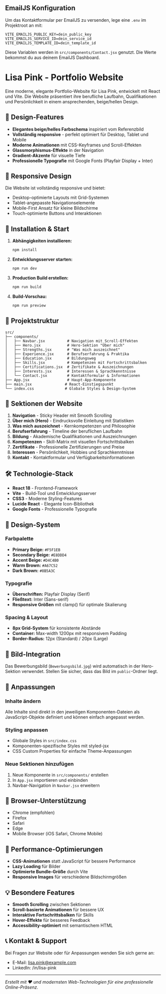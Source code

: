 ## EmailJS Konfiguration

Um das Kontaktformular per EmailJS zu versenden, lege eine `.env` im Projektroot an mit:

```
VITE_EMAILJS_PUBLIC_KEY=dein_public_key
VITE_EMAILJS_SERVICE_ID=dein_service_id
VITE_EMAILJS_TEMPLATE_ID=dein_template_id
```

Diese Variablen werden in `src/components/Contact.jsx` genutzt. Die Werte bekommst du aus deinem EmailJS Dashboard.

# Lisa Pink - Portfolio Website

Eine moderne, elegante Portfolio-Website für Lisa Pink, entwickelt mit React und Vite. Die Website präsentiert ihre berufliche Laufbahn, Qualifikationen und Persönlichkeit in einem ansprechenden, beige/hellen Design.

## 🎨 Design-Features

- **Elegantes beige/helles Farbschema** inspiriert vom Referenzbild
- **Vollständig responsive** - perfekt optimiert für Desktop, Tablet und Mobile
- **Moderne Animationen** mit CSS-Keyframes und Scroll-Effekten
- **Glassmorphismus-Effekte** in der Navigation
- **Gradient-Akzente** für visuelle Tiefe
- **Professionelle Typografie** mit Google Fonts (Playfair Display + Inter)

## 📱 Responsive Design

Die Website ist vollständig responsive und bietet:
- Desktop-optimierte Layouts mit Grid-Systemen
- Tablet-angepasste Navigationselemente
- Mobile-First Ansatz für kleine Bildschirme
- Touch-optimierte Buttons und Interaktionen

## 🚀 Installation & Start

1. **Abhängigkeiten installieren:**
   ```bash
   npm install
   ```

2. **Entwicklungsserver starten:**
   ```bash
   npm run dev
   ```

3. **Production Build erstellen:**
   ```bash
   npm run build
   ```

4. **Build-Vorschau:**
   ```bash
   npm run preview
   ```

## 📁 Projektstruktur

```
src/
├── components/
│   ├── Navbar.jsx          # Navigation mit Scroll-Effekten
│   ├── Hero.jsx            # Hero-Sektion "Über mich"
│   ├── Strengths.jsx       # "Was mich auszeichnet"
│   ├── Experience.jsx      # Berufserfahrung & Praktika
│   ├── Education.jsx       # Bildungsweg
│   ├── Skills.jsx          # Kompetenzen mit Fortschrittsbalken
│   ├── Certifications.jsx  # Zertifikate & Auszeichnungen
│   ├── Interests.jsx       # Interessen & Sprachkenntnisse
│   └── Contact.jsx         # Kontaktformular & Informationen
├── App.jsx                 # Haupt-App-Komponente
├── main.jsx               # React-Einstiegspunkt
└── index.css              # Globale Styles & Design-System
```

## 🎯 Sektionen der Website

1. **Navigation** - Sticky Header mit Smooth Scrolling
2. **Über mich (Hero)** - Eindrucksvolle Einleitung mit Statistiken
3. **Was mich auszeichnet** - Kernkompetenzen und Philosophie
4. **Berufserfahrung** - Timeline der beruflichen Laufbahn
5. **Bildung** - Akademische Qualifikationen und Auszeichnungen
6. **Kompetenzen** - Skill-Matrix mit visuellen Fortschrittsbalken
7. **Zertifikate** - Professionelle Zertifizierungen und Preise
8. **Interessen** - Persönlichkeit, Hobbies und Sprachkenntnisse
9. **Kontakt** - Kontaktformular und Verfügbarkeitsinformationen

## 🛠 Technologie-Stack

- **React 18** - Frontend-Framework
- **Vite** - Build-Tool und Entwicklungsserver
- **CSS3** - Moderne Styling-Features
- **Lucide React** - Elegante Icon-Bibliothek
- **Google Fonts** - Professionelle Typografie

## 🎨 Design-System

### Farbpalette
- **Primary Beige:** `#F5F1EB`
- **Secondary Beige:** `#E8DDD4`
- **Accent Beige:** `#D4C4B0`
- **Warm Brown:** `#A67C52`
- **Dark Brown:** `#8B5A3C`

### Typografie
- **Überschriften:** Playfair Display (Serif)
- **Fließtext:** Inter (Sans-serif)
- **Responsive Größen** mit clamp() für optimale Skalierung

### Spacing & Layout
- **8px Grid-System** für konsistente Abstände
- **Container:** Max-width 1200px mit responsivem Padding
- **Border-Radius:** 12px (Standard) / 20px (Large)

## 📸 Bild-Integration

Das Bewerbungsbild (`Bewerbungsbild.jpg`) wird automatisch in der Hero-Sektion verwendet. Stellen Sie sicher, dass das Bild im `public`-Ordner liegt.

## 🔧 Anpassungen

### Inhalte ändern
Alle Inhalte sind direkt in den jeweiligen Komponenten-Dateien als JavaScript-Objekte definiert und können einfach angepasst werden.

### Styling anpassen
- Globale Styles in `src/index.css`
- Komponenten-spezifische Styles mit styled-jsx
- CSS Custom Properties für einfache Theme-Anpassungen

### Neue Sektionen hinzufügen
1. Neue Komponente in `src/components/` erstellen
2. In `App.jsx` importieren und einbinden
3. Navbar-Navigation in `Navbar.jsx` erweitern

## 📱 Browser-Unterstützung

- Chrome (empfohlen)
- Firefox
- Safari
- Edge
- Mobile Browser (iOS Safari, Chrome Mobile)

## 🚀 Performance-Optimierungen

- **CSS-Animationen** statt JavaScript für bessere Performance
- **Lazy Loading** für Bilder
- **Optimierte Bundle-Größe** durch Vite
- **Responsive Images** für verschiedene Bildschirmgrößen

## 💡 Besondere Features

- **Smooth Scrolling** zwischen Sektionen
- **Scroll-basierte Animationen** für bessere UX
- **Interaktive Fortschrittsbalken** für Skills
- **Hover-Effekte** für besseres Feedback
- **Accessibility-optimiert** mit semantischem HTML

## 📞 Kontakt & Support

Bei Fragen zur Website oder für Anpassungen wenden Sie sich gerne an:
- E-Mail: lisa.pink@example.com
- LinkedIn: /in/lisa-pink

---

*Erstellt mit ❤️ und modernsten Web-Technologien für eine professionelle Online-Präsenz.*
